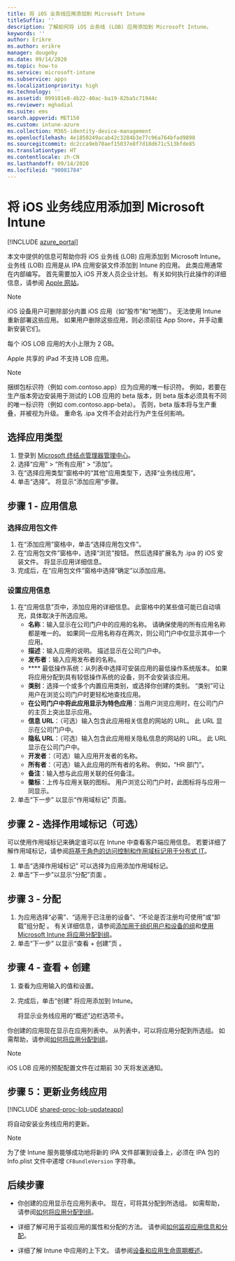 ```yaml
---
title: 将 iOS 业务线应用添加到 Microsoft Intune
titleSuffix: ''
description: 了解如何将 iOS 业务线 (LOB) 应用添加到 Microsoft Intune。
keywords: ''
author: Erikre
ms.author: erikre
manager: dougeby
ms.date: 09/14/2020
ms.topic: how-to
ms.service: microsoft-intune
ms.subservice: apps
ms.localizationpriority: high
ms.technology: ''
ms.assetid: 099101e8-4b22-40ac-ba19-82ba5c71944c
ms.reviewer: mghadial
ms.suite: ems
search.appverid: MET150
ms.custom: intune-azure
ms.collection: M365-identity-device-management
ms.openlocfilehash: 4e1850249acab42c3284b3e77c96a764bfad9898
ms.sourcegitcommit: dc2cca9eb70aef15037e8f7d18d671c513bfde85
ms.translationtype: HT
ms.contentlocale: zh-CN
ms.lasthandoff: 09/14/2020
ms.locfileid: "90081784"
---
```

# <a name="add-an-ios-line-of-business-app-to-microsoft-intune"></a>将 iOS 业务线应用添加到 Microsoft Intune

[!INCLUDE [azure_portal](../includes/azure_portal.md)]

本文中提供的信息可帮助你将 iOS 业务线 (LOB) 应用添加到 Microsoft Intune。 业务线 (LOB) 应用是从 IPA 应用安装文件添加到 Intune 的应用。 此类应用通常在内部编写。 首先需要加入 iOS 开发人员企业计划。 有关如何执行此操作的详细信息，请参阅 [Apple 网站](https://developer.apple.com/programs/ios/enterprise/)。

> [!NOTE]
> iOS 设备用户可删除部分内置 iOS 应用（如“股市”和“地图”）。 无法使用 Intune 重新部署这些应用。 如果用户删除这些应用，则必须前往 App Store，并手动重新安装它们。
>
> 每个 iOS LOB 应用的大小上限为 2 GB。
>
> Apple 共享的 iPad 不支持 LOB 应用。

> [!NOTE]
> 捆绑包标识符（例如 com.contoso.app）应为应用的唯一标识符。 例如，若要在生产版本旁边安装用于测试的 LOB 应用的 beta 版本，则 beta 版本必须具有不同的唯一标识符（例如 com.contoso.app-beta）。 否则，beta 版本将与生产重叠，并被视为升级。 重命名 .ipa 文件不会对此行为产生任何影响。

## <a name="select-the-app-type"></a>选择应用类型

1. 登录到 [Microsoft 终结点管理器管理中心](https://go.microsoft.com/fwlink/?linkid=2109431)。
2. 选择“应用” > “所有应用” > “添加”。
3. 在“选择应用类型”窗格中的“其他”应用类型下，选择“业务线应用”。
4. 单击“选择”。 将显示“添加应用”步骤。

## <a name="step-1---app-information"></a>步骤 1 - 应用信息

### <a name="select-the-app-package-file"></a>选择应用包文件

1. 在“添加应用”窗格中，单击“选择应用包文件”。 
2. 在“应用包文件”窗格中，选择“浏览”按钮。 然后选择扩展名为 .ipa 的 iOS 安装文件。
   将显示应用详细信息。
3. 完成后，在“应用包文件”窗格中选择“确定”以添加应用。

### <a name="set-app-information"></a>设置应用信息

1. 在“应用信息”页中，添加应用的详细信息。 此窗格中的某些值可能已自动填充，具体取决于所选应用。
    - **名称**：输入显示在公司门户中的应用的名称。 请确保使用的所有应用名称都是唯一的。 如果同一应用名称存在两次，则公司门户中仅显示其中一个应用。
    - **描述**：输入应用的说明。 描述显示在公司门户中。
    - **发布者**：输入应用发布者的名称。
    - **** 最低操作系统：从列表中选择可安装应用的最低操作系统版本。 如果将应用分配到具有较低操作系统的设备，则不会安装该应用。
    - **类别**：选择一个或多个内置应用类别，或选择你创建的类别。 “类别”可让用户在浏览公司门户时更轻松地查找应用。
    - **在公司门户中将此应用显示为特色应用**：当用户浏览应用时，在公司门户的主页上突出显示应用。
    - **信息 URL**：（可选）输入包含此应用相关信息的网站的 URL。 此 URL 显示在公司门户中。
    - **隐私 URL**：（可选）输入包含此应用相关隐私信息的网站的 URL。 此 URL 显示在公司门户中。
    - **开发者**：（可选）输入应用开发者的名称。
    - **所有者**：（可选）输入此应用的所有者的名称。 例如，“HR 部门”。
    - **备注**：输入想与此应用关联的任何备注。
    - **徽标**：上传与应用关联的图标。 用户浏览公司门户时，此图标将与应用一同显示。
2. 单击“下一步”  以显示“作用域标记”  页面。

## <a name="step-2---select-scope-tags-optional"></a>步骤 2 - 选择作用域标记（可选）
可以使用作用域标记来确定谁可以在 Intune 中查看客户端应用信息。 若要详细了解作用域标记，请参阅[将基于角色的访问控制和作用域标记用于分布式 IT](../fundamentals/scope-tags.md)。

1. 单击“选择作用域标记”  可以选择为应用添加作用域标记。 
2. 单击“下一步”以显示“分配”页面 。

## <a name="step-3---assignments"></a>步骤 3 - 分配

1. 为应用选择“必需”、“适用于已注册的设备”、“不论是否注册均可使用”或“卸载”组分配   。 有关详细信息，请参阅[添加用于组织用户和设备的组](../fundamentals/groups-add.md)和[使用 Microsoft Intune 将应用分配到组](apps-deploy.md)。
2. 单击“下一步”  以显示“查看 + 创建”页  。

## <a name="step-4---review--create"></a>步骤 4 - 查看 + 创建

1. 查看为应用输入的值和设置。
2. 完成后，单击“创建”  将应用添加到 Intune。

    将显示业务线应用的“概述”边栏选项卡。

你创建的应用现在显示在应用列表中。 从列表中，可以将应用分配到所选组。 如需帮助，请参阅[如何将应用分配到组](apps-deploy.md)。

> [!NOTE]
> iOS LOB 应用的预配配置文件在过期前 30 天将发送通知。

## <a name="step-5-update-a-line-of-business-app"></a>步骤 5：更新业务线应用

[!INCLUDE [shared-proc-lob-updateapp](../includes/shared-proc-lob-updateapp.md)]

将自动安装业务线应用的更新。

> [!NOTE]
> 为了使 Intune 服务能够成功地将新的 IPA 文件部署到设备上，必须在 IPA 包的 Info.plist 文件中递增 `CFBundleVersion` 字符串。

## <a name="next-steps"></a>后续步骤

- 你创建的应用显示在应用列表中。 现在，可将其分配到所选组。 如需帮助，请参阅[如何将应用分配到组](apps-deploy.md)。

- 详细了解可用于监视应用的属性和分配的方法。 请参阅[如何监视应用信息和分配](apps-monitor.md)。

- 详细了解 Intune 中应用的上下文。 请参阅[设备和应用生命周期概述](../fundamentals/device-lifecycle.md)。
